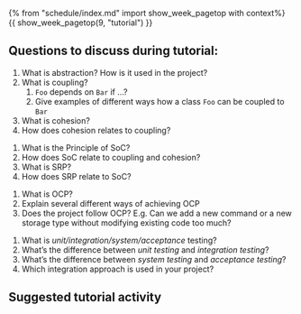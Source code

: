 {% from "schedule/index.md" import show_week_pagetop with context%}
{{ show_week_pagetop(9, "tutorial") }}

## Questions to discuss during tutorial:

<panel header="{{icon_Q }} Question set 1">
<question>

1. What is abstraction? How is it used in the project?
1. What is coupling?
   1. `Foo` depends on `Bar` if …?
   1. Give examples of different ways how a class `Foo` can be coupled to `Bar`
1. What is cohesion?
1. How does cohesion relates to coupling?

</question>
</panel>


<panel header="{{icon_Q }} Question set 2">
<question>

1. What is the Principle of SoC?
1. How does SoC relate to coupling and cohesion?
1. What is SRP?
1. How does SRP relate to SoC?

</question>
</panel>

<panel header="{{icon_Q }} Question set 3">
<question>

1. What is OCP?
1. Explain several different ways of achieving OCP
1. Does the project follow OCP? E.g. Can we add a new command or a new storage type without modifying existing code too much?

</question>
</panel>


<panel header="{{icon_Q }} Question set 4">
<question>

1. What is _unit/integration/system/acceptance_ testing?
1. What’s the difference between _unit testing_ and _integration testing_?
1. What’s the difference between _system testing_ and _acceptance testing_?
1. Which integration approach is used in your project?

</question>
</panel>




## Suggested tutorial activity

<include src="../../book/modeling/modelingStructures/classDiagramsBasic/q-essay-explainClassDiagram.md" />

<include src="../../book/uml/classDiagrams/combine/basic/q-essay-objectDiagramsForClassDiagram.md" />

 